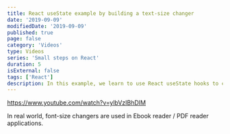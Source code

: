 ```yaml
---
title: React useState example by building a text-size changer
date: '2019-09-09'
modifiedDate: '2019-09-09'
published: true
page: false
category: 'Videos'
type: Videos
series: 'Small steps on React'
duration: 5
isExternal: false
tags: ['React']
description: In this example, we learn to use React useState hooks to change font size of a content block
---
```


https://www.youtube.com/watch?v=ylbVzIBhDIM

In real world, font-size changers are used in Ebook reader / PDF reader applications.
